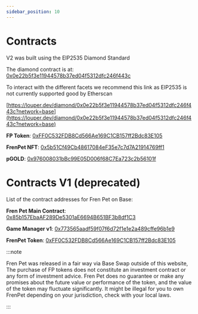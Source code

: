 ```yaml
---
sidebar_position: 10
---
```


# Contracts

V2 was built using the EIP2535 Diamond Standard

The diamond contract is at: [0x0e22b5f3e11944578b37ed04f5312dfc246f443c](https://basescan.org/address/0x0e22b5f3e11944578b37ed04f5312dfc246f443c#code)

To interact with the different facets we recommend this link as EIP2535 is not currently supported good by Etherscan

[https://louper.dev/diamond/0x0e22b5f3e11944578b37ed04f5312dfc246f443c?network=base](https://louper.dev/diamond/0x0e22b5f3e11944578b37ed04f5312dfc246f443c?network=base)

**FP Token**: [0xFF0C532FDB8Cd566Ae169C1CB157ff2Bdc83E105](https://basescan.org/address/0xFF0C532FDB8Cd566Ae169C1CB157ff2Bdc83E105#code)

**FrenPet NFT**: [0x5b51Cf49Cb48617084eF35e7c7d7A21914769ff1](https://basescan.org/address/0x5b51Cf49Cb48617084eF35e7c7d7A21914769ff1#code)

**pGOLD**: [0x976008031bBc99E05D006f68C7Ea723c2b56101f](https://basescan.org/address/0x976008031bBc99E05D006f68C7Ea723c2b56101f#code)

# Contracts V1 (deprecated)

List of the contract addresses for Fren Pet on Base:

**Fren Pet Main Contract**: [0x85b157EbaAF289De5301aE6694B651BF3b8df1C3](https://basescan.org/address/0x85b157EbaAF289De5301aE6694B651BF3b8df1C3#code)  

**Game Manager v1**: [0x773565aadf59f07f6d72f1e1e2a489cffe96b1e9](https://basescan.org/address/0x773565aadf59f07f6d72f1e1e2a489cffe96b1e9#code) 

**FrenPet Token**:  [0xFF0C532FDB8Cd566Ae169C1CB157ff2Bdc83E105](https://basescan.org/address/0xFF0C532FDB8Cd566Ae169C1CB157ff2Bdc83E105#code) 

:::note

Fren Pet was released in a fair way via Base Swap outside of this website, The purchase of FP tokens does not constitute an investment contract or any form of investment advice. Fren Pet does no guarantee or make any promises about the future value or performance of the token, and the value of the token may fluctuate significantly. It might be illegal for you to own FrenPet depending on your jurisdiction, check with your local laws.

:::
